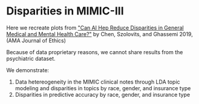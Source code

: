 # Disparities in MIMIC-III

Here we recreate plots from ["Can AI Hep Reduce Disparities in General Medical and Mental Health Care?"](https://journalofethics.ama-assn.org/article/can-ai-help-reduce-disparities-general-medical-and-mental-health-care/2019-02) by Chen, Szolovits, and Ghassemi 2019, (AMA Journal of Ethics)

Because of data proprietary reasons, we cannot share results from the psychiatric dataset. 

We demonstrate:
 1. Data hetereogeneity in the MIMIC clinical notes through LDA topic modeling and disparities in topics by race, gender, and insurance type
 2. Disparities in predictive accuracy by race, gender, and insurance type
